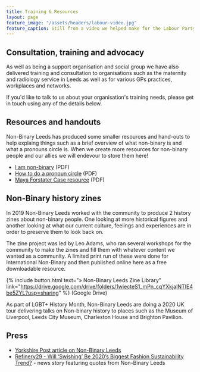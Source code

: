 ```yaml
---
title: Training & Resources
layout: page
feature_image: "/assets/headers/labour-video.jpg"
feature_caption: Still from a video we helped make for the Labour Party on Trans Day of Remembrance
---
```


## Consultation, training and advocacy

As well as being a support organisation and social group we have also delivered training and consultation to organisations such as the maternity and radiology service in Leeds as well as for various GPs practices, workplaces and networks.

If you'd like to talk to us about your organisation's training needs, please get in touch using any of the details below.

## Resources and handouts

Non-Binary Leeds has produced some smaller resources and hand-outs to help explaing things such as a brief overview of what non-binary is and what a pronouns circle is.
When we create more resources for non-binary people and our allies we will endevour to store them here! 

* [I am non-binary](/assets/pdf/i-am-non-binary.pdf) (PDF)
* [How to do a pronoun circle](/assets/pdf/pronoun-circles.pdf) (PDF)
* [Maya Forstater Case resource](/assets/pdf/forstater-case-resource.pdf) (PDF)

## Non-Binary history zines

In 2019 Non-Binary Leeds worked with the community to produce 2 history zines about non-binary people. One looking at more historical figures and another looking at what our current culture, feelings and experiences are in order to preserve them to look back on.

The zine project was led by Leo Adams, who ran several workshops for the community to make the zines and fill them with whatever content we wanted as a community. 
A limited print run of these were done for International Non-Binary and then published online here as a free downloadable resource.

{% include button.html text="&raquo; Non-Binary Leeds Zine Library" link="https://drive.google.com/drive/folders/1wiecteS1_mPn_cqYXkjaINTIE4be5ZYL?usp=sharing" %} (Google Drive)

As part of LGBT+ History Month, Non-Binary Leeds are doing a 2020 UK tour delivering talks on Non-binary history to places such as the Museum of Liverpool, Leeds City Museum, Charleston House and Brighton Pavilion.

## Press

* [Yorkshire Post article on Non-Binary Leeds](https://www.yorkshirepost.co.uk/news/crime/meet-the-yorkshire-non-binary-gender-community-fighting-back-against-a-rising-tide-of-stigma-and-hate-1-9912686)
* [Refinery29 - Will ‘Swishing’ Be 2020’s Biggest Fashion Sustainability Trend?](https://www.refinery29.com/en-gb/swishing-clothes-swapping) - news story featuring quotes from Non-Binary Leeds
